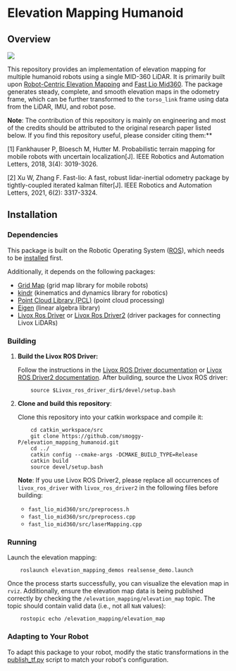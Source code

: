 # Elevation Mapping Humanoid

## Overview

![](./figs/demo.gif)

This repository provides an implementation of elevation mapping for multiple humanoid robots using a single MID-360 LiDAR. It is primarily built upon [Robot-Centric Elevation Mapping](https://github.com/ANYbotics/elevation_mapping) and [Fast Lio Mid360](https://github.com/SylarAnh/fast_lio_mid360). The package generates steady, complete, and smooth elevation maps in the odometry frame, which can be further transformed to the `torso_link` frame using data from the LiDAR, IMU, and robot pose.


**Note**: The contribution of this repository is mainly on engineering and most of the credits should be attributed to the original research paper listed below. If you find this repository useful, please consider citing them:**

[1] Fankhauser P, Bloesch M, Hutter M. Probabilistic terrain mapping for mobile robots with uncertain localization[J]. IEEE Robotics and Automation Letters, 2018, 3(4): 3019-3026.

[2] Xu W, Zhang F. Fast-lio: A fast, robust lidar-inertial odometry package by tightly-coupled iterated kalman filter[J]. IEEE Robotics and Automation Letters, 2021, 6(2): 3317-3324.


## Installation

### Dependencies

This package is built on the Robotic Operating System ([ROS](http://www.ros.org)), which needs to be [installed](http://wiki.ros.org) first.

Additionally, it depends on the following packages:

- [Grid Map](https://github.com/anybotics/grid_map) (grid map library for mobile robots)
- [kindr](http://github.com/anybotics/kindr) (kinematics and dynamics library for robotics)
- [Point Cloud Library (PCL)](http://pointclouds.org/) (point cloud processing)
- [Eigen](http://eigen.tuxfamily.org) (linear algebra library)
- [Livox Ros Driver](https://github.com/Livox-SDK/livox_ros_driver) or [Livox Ros Driver2](https://github.com/Livox-SDK/livox_ros_driver2) (driver packages for connecting Livox LiDARs)

### Building

1. **Build the Livox ROS Driver:**
   
   Follow the instructions in the [Livox ROS Driver documentation](https://github.com/Livox-SDK/livox_ros_driver?tab=readme-ov-file#livox-ros-driver%E8%A7%88%E6%B2%83ros%E9%A9%B1%E5%8A%A8%E7%A8%8B%E5%BA%8F%E4%B8%AD%E6%96%87%E8%AF%B4%E6%98%8E) or [Livox ROS Driver2 documentation](https://github.com/Livox-SDK/livox_ros_driver2?tab=readme-ov-file#livox-ros-driver-2). After building, source the Livox ROS driver:

    ```
        source $Livox_ros_driver_dir$/devel/setup.bash
    ```


2. **Clone and build this repository**:
   
   Clone this repository into your catkin workspace and compile it:

    ```
        cd catkin_workspace/src
        git clone https://github.com/smoggy-P/elevation_mapping_humanoid.git
        cd ../
        catkin config --cmake-args -DCMAKE_BUILD_TYPE=Release
        catkin build
        source devel/setup.bash
    ```

    **Note**: If you use Livox ROS Driver2, please replace all occurrences of `livox_ros_driver` with `livox_ros_driver2` in the following files before building:

   - `fast_lio_mid360/src/preprocess.h`
   - `fast_lio_mid360/src/preprocess.cpp`
   - `fast_lio_mid360/src/laserMapping.cpp`

### Running

Launch the elevation mapping:

```
    roslaunch elevation_mapping_demos realsense_demo.launch
```

Once the process starts successfully, you can visualize the elevation map in `rviz`. Additionally, ensure the elevation map data is being published correctly by checking the `/elevation_mapping/elevation_map` topic. The topic should contain valid data (i.e., not all `NaN` values):

```
    rostopic echo /elevation_mapping/elevation_map
```

### Adapting to Your Robot

To adapt this package to your robot, modify the static transformations in the [publish_tf.py](./fast_lio_mid360/script/publish_tf.py) script to match your robot's configuration.
